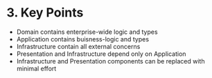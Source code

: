 # 3. Key Points

- Domain contains enterprise-wide logic and types
- Application contains buisness-logic and types
- Infrastructure contain all external concerns
- Presentation and Infrastructure depend only on Application
- Infrastructure and Presentation components can be replaced with minimal effort